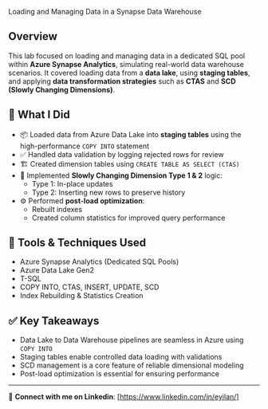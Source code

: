 Loading and Managing Data in a Synapse Data Warehouse

## Overview

This lab focused on loading and managing data in a dedicated SQL pool within **Azure Synapse Analytics**, simulating real-world data warehouse scenarios. It covered loading data from a **data lake**, using **staging tables**, and applying **data transformation strategies** such as **CTAS** and **SCD (Slowly Changing Dimensions)**.

## 🧠 What I Did

- 📦 Loaded data from Azure Data Lake into **staging tables** using the high-performance `COPY INTO` statement
- ✅ Handled data validation by logging rejected rows for review
- 🏗️ Created dimension tables using `CREATE TABLE AS SELECT (CTAS)`
- 🔁 Implemented **Slowly Changing Dimension Type 1 & 2** logic:
  - Type 1: In-place updates
  - Type 2: Inserting new rows to preserve history
- ⚙️ Performed **post-load optimization**:
  - Rebuilt indexes
  - Created column statistics for improved query performance

## 🧰 Tools & Techniques Used

- Azure Synapse Analytics (Dedicated SQL Pools)
- Azure Data Lake Gen2
- T-SQL
- COPY INTO, CTAS, INSERT, UPDATE, SCD
- Index Rebuilding & Statistics Creation

## ✅ Key Takeaways

- Data Lake to Data Warehouse pipelines are seamless in Azure using `COPY INTO`
- Staging tables enable controlled data loading with validations
- SCD management is a core feature of reliable dimensional modeling
- Post-load optimization is essential for ensuring performance

---

📎 **Connect with me on Linkedin**: [https://www.linkedin.com/in/eyilan/]
